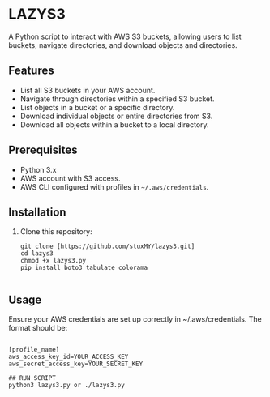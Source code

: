 # LAZYS3 

A Python script to interact with AWS S3 buckets, allowing users to list buckets, navigate directories, and download objects and directories.

## Features

- List all S3 buckets in your AWS account.
- Navigate through directories within a specified S3 bucket.
- List objects in a bucket or a specific directory.
- Download individual objects or entire directories from S3.
- Download all objects within a bucket to a local directory.

## Prerequisites

- Python 3.x
- AWS account with S3 access.
- AWS CLI configured with profiles in `~/.aws/credentials`.

## Installation

1. Clone this repository:

   ```python3
   git clone [https://github.com/stuxMY/lazys3.git]
   cd lazys3
   chmod +x lazys3.py
   pip install boto3 tabulate colorama


## Usage

Ensure your AWS credentials are set up correctly in ~/.aws/credentials. The format should be:
   ```python3

[profile_name]
aws_access_key_id=YOUR_ACCESS_KEY
aws_secret_access_key=YOUR_SECRET_KEY

## RUN SCRIPT 
python3 lazys3.py or ./lazys3.py




